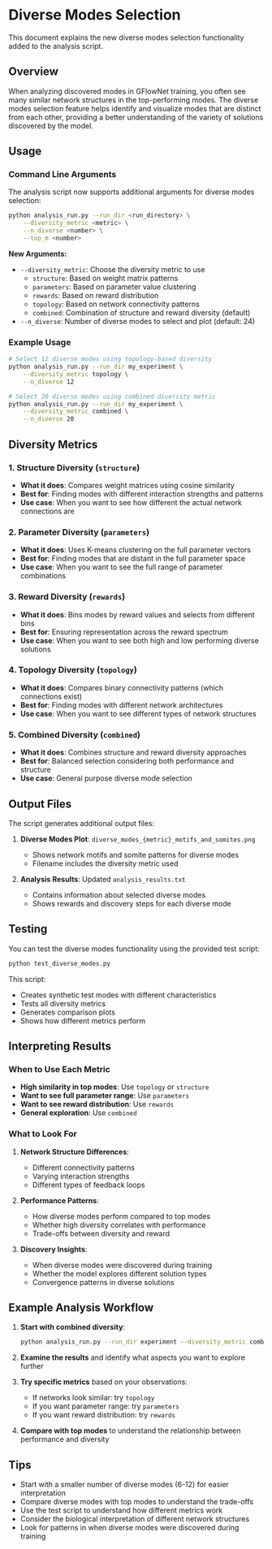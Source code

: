 # Diverse Modes Selection

This document explains the new diverse modes selection functionality added to the analysis script.

## Overview

When analyzing discovered modes in GFlowNet training, you often see many similar network structures in the top-performing modes. The diverse modes selection feature helps identify and visualize modes that are distinct from each other, providing a better understanding of the variety of solutions discovered by the model.

## Usage

### Command Line Arguments

The analysis script now supports additional arguments for diverse modes selection:

```bash
python analysis_run.py --run_dir <run_directory> \
    --diversity_metric <metric> \
    --n_diverse <number> \
    --top_m <number>
```

**New Arguments:**
- `--diversity_metric`: Choose the diversity metric to use
  - `structure`: Based on weight matrix patterns
  - `parameters`: Based on parameter value clustering
  - `rewards`: Based on reward distribution
  - `topology`: Based on network connectivity patterns
  - `combined`: Combination of structure and reward diversity (default)
- `--n_diverse`: Number of diverse modes to select and plot (default: 24)

### Example Usage

```bash
# Select 12 diverse modes using topology-based diversity
python analysis_run.py --run_dir my_experiment \
    --diversity_metric topology \
    --n_diverse 12

# Select 20 diverse modes using combined diversity metric
python analysis_run.py --run_dir my_experiment \
    --diversity_metric combined \
    --n_diverse 20
```

## Diversity Metrics

### 1. Structure Diversity (`structure`)
- **What it does**: Compares weight matrices using cosine similarity
- **Best for**: Finding modes with different interaction strengths and patterns
- **Use case**: When you want to see how different the actual network connections are

### 2. Parameter Diversity (`parameters`)
- **What it does**: Uses K-means clustering on the full parameter vectors
- **Best for**: Finding modes that are distant in the full parameter space
- **Use case**: When you want to see the full range of parameter combinations

### 3. Reward Diversity (`rewards`)
- **What it does**: Bins modes by reward values and selects from different bins
- **Best for**: Ensuring representation across the reward spectrum
- **Use case**: When you want to see both high and low performing diverse solutions

### 4. Topology Diversity (`topology`)
- **What it does**: Compares binary connectivity patterns (which connections exist)
- **Best for**: Finding modes with different network architectures
- **Use case**: When you want to see different types of network structures

### 5. Combined Diversity (`combined`)
- **What it does**: Combines structure and reward diversity approaches
- **Best for**: Balanced selection considering both performance and structure
- **Use case**: General purpose diverse mode selection

## Output Files

The script generates additional output files:

1. **Diverse Modes Plot**: `diverse_modes_{metric}_motifs_and_somites.png`
   - Shows network motifs and somite patterns for diverse modes
   - Filename includes the diversity metric used

2. **Analysis Results**: Updated `analysis_results.txt`
   - Contains information about selected diverse modes
   - Shows rewards and discovery steps for each diverse mode

## Testing

You can test the diverse modes functionality using the provided test script:

```bash
python test_diverse_modes.py
```

This script:
- Creates synthetic test modes with different characteristics
- Tests all diversity metrics
- Generates comparison plots
- Shows how different metrics perform

## Interpreting Results

### When to Use Each Metric

- **High similarity in top modes**: Use `topology` or `structure`
- **Want to see full parameter range**: Use `parameters`
- **Want to see reward distribution**: Use `rewards`
- **General exploration**: Use `combined`

### What to Look For

1. **Network Structure Differences**:
   - Different connectivity patterns
   - Varying interaction strengths
   - Different types of feedback loops

2. **Performance Patterns**:
   - How diverse modes perform compared to top modes
   - Whether high diversity correlates with performance
   - Trade-offs between diversity and reward

3. **Discovery Insights**:
   - When diverse modes were discovered during training
   - Whether the model explores different solution types
   - Convergence patterns in diverse solutions

## Example Analysis Workflow

1. **Start with combined diversity**:
   ```bash
   python analysis_run.py --run_dir experiment --diversity_metric combined --n_diverse 12
   ```

2. **Examine the results** and identify what aspects you want to explore further

3. **Try specific metrics** based on your observations:
   - If networks look similar: try `topology`
   - If you want parameter range: try `parameters`
   - If you want reward distribution: try `rewards`

4. **Compare with top modes** to understand the relationship between performance and diversity

## Tips

- Start with a smaller number of diverse modes (6-12) for easier interpretation
- Compare diverse modes with top modes to understand the trade-offs
- Use the test script to understand how different metrics work
- Consider the biological interpretation of different network structures
- Look for patterns in when diverse modes were discovered during training 
